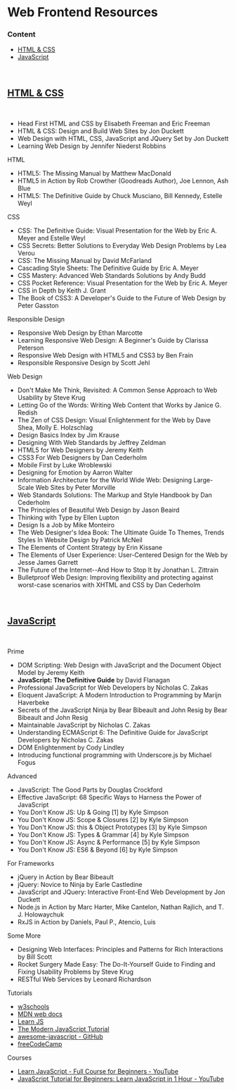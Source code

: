 # Web Frontend Resources

### Content

- <a name="htmlcss_c" href="#htmlcss_t">HTML & CSS</a>
- <a name="js_c" href="#js_t">JavaScript</a>

<br>

<h2><a name="htmlcss_t" href="#htmlcss_c">HTML & CSS</a></h2>
<br>

- Head First HTML and CSS by Elisabeth Freeman and Eric Freeman
- HTML & CSS: Design and Build Web Sites by Jon Duckett
- Web Design with HTML, CSS, JavaScript and JQuery Set by Jon Duckett
- Learning Web Design by Jennifer Niederst Robbins

HTML

- HTML5: The Missing Manual by Matthew MacDonald
- HTML5 in Action by Rob Crowther (Goodreads Author), Joe Lennon, Ash Blue
- HTML5: The Definitive Guide by Chuck Musciano, Bill Kennedy, Estelle Weyl

CSS

- CSS: The Definitive Guide: Visual Presentation for the Web by Eric A. Meyer and Estelle Weyl
- CSS Secrets: Better Solutions to Everyday Web Design Problems by Lea Verou
- CSS: The Missing Manual by David McFarland
- Cascading Style Sheets: The Definitive Guide by Eric A. Meyer
- CSS Mastery: Advanced Web Standards Solutions by Andy Budd
- CSS Pocket Reference: Visual Presentation for the Web by Eric A. Meyer
- CSS in Depth by Keith J. Grant
- The Book of CSS3: A Developer's Guide to the Future of Web Design by Peter Gasston

Responsible Design 

- Responsive Web Design by Ethan Marcotte
- Learning Responsive Web Design: A Beginner's Guide by Clarissa Peterson
- Responsive Web Design with HTML5 and CSS3 by Ben Frain
- Responsible Responsive Design by Scott Jehl

Web Design

- Don't Make Me Think, Revisited: A Common Sense Approach to Web Usability by Steve Krug
- Letting Go of the Words: Writing Web Content that Works by Janice G. Redish
- The Zen of CSS Design: Visual Enlightenment for the Web by Dave Shea, Molly E. Holzschlag
- Design Basics Index by Jim Krause
- Designing With Web Standards by Jeffrey Zeldman
- HTML5 for Web Designers by Jeremy Keith
- CSS3 For Web Designers by Dan Cederholm
- Mobile First by Luke Wroblewski
- Designing for Emotion by Aarron Walter
- Information Architecture for the World Wide Web: Designing Large-Scale Web Sites by Peter Morville
- Web Standards Solutions: The Markup and Style Handbook by Dan Cederholm
- The Principles of Beautiful Web Design by Jason Beaird
- Thinking with Type by Ellen Lupton
- Design Is a Job by Mike Monteiro
- The Web Designer's Idea Book: The Ultimate Guide To Themes, Trends Styles In Website Design by Patrick McNeil
- The Elements of Content Strategy by Erin Kissane
- The Elements of User Experience: User-Centered Design for the Web by Jesse James Garrett
- The Future of the Internet--And How to Stop It by Jonathan L. Zittrain
- Bulletproof Web Design: Improving flexibility and protecting against worst-case scenarios with XHTML and CSS by Dan Cederholm

<br>
<h2><a name="js_t" href="#js_c">JavaScript</a></h2>
<br>

Prime

- DOM Scripting: Web Design with JavaScript and the Document Object Model by Jeremy Keith
- **JavaScript: The Definitive Guide** by David Flanagan
- Professional JavaScript for Web Developers by Nicholas C. Zakas
- Eloquent JavaScript: A Modern Introduction to Programming by Marijn Haverbeke
- Secrets of the JavaScript Ninja by Bear Bibeault and John Resig by Bear Bibeault and John Resig
- Maintainable JavaScript by Nicholas C. Zakas
- Understanding ECMAScript 6: The Definitive Guide for JavaScript Developers by Nicholas C. Zakas
- DOM Enlightenment by Cody Lindley
- Introducing functional programming with Underscore.js by Michael Fogus

Advanced

- JavaScript: The Good Parts by Douglas Crockford
- Effective JavaScript: 68 Specific Ways to Harness the Power of JavaScript 
- You Don't Know JS: Up & Going [1] by Kyle Simpson
- You Don't Know JS: Scope & Closures [2] by Kyle Simpson
- You Don't Know JS: this & Object Prototypes [3] by Kyle Simpson
- You Don't Know JS: Types & Grammar [4] by Kyle Simpson
- You Don't Know JS: Async & Performance [5] by Kyle Simpson
- You Don't Know JS: ES6 & Beyond [6] by Kyle Simpson


For Frameworks

- jQuery in Action by Bear Bibeault
- jQuery: Novice to Ninja by Earle Castledine
- JavaScript and JQuery: Interactive Front-End Web Development by Jon Duckett
- Node.js in Action by Marc Harter, Mike Cantelon, Nathan Rajlich, and T. J. Holowaychuk
- RxJS in Action by Daniels, Paul P., Atencio, Luis

Some More

- Designing Web Interfaces: Principles and Patterns for Rich Interactions by Bill Scott
- Rocket Surgery Made Easy: The Do-It-Yourself Guide to Finding and Fixing Usability Problems by Steve Krug
- RESTful Web Services by Leonard Richardson

Tutorials

- [w3schools](https://www.w3schools.com/)
- [MDN web docs](https://developer.mozilla.org/en-US/)
- [Learn JS](https://www.learn-js.org/)
- [The Modern JavaScript Tutorial](http://javascript.info/)
- [awesome-javascript - GitHub](https://github.com/sorrycc/awesome-javascript)
- [freeCodeCamp](https://www.freecodecamp.org/)

Courses

- [Learn JavaScript - Full Course for Beginners - YouTube](https://www.youtube.com/watch?v=PkZNo7MFNFg)
- [JavaScript Tutorial for Beginners: Learn JavaScript in 1 Hour - YouTube](https://www.youtube.com/watch?v=W6NZfCO5SIk)